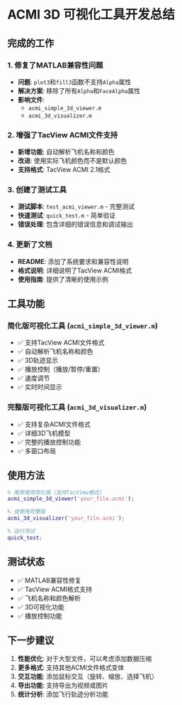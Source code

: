 # ACMI 3D 可视化工具开发总结

## 完成的工作

### 1. 修复了MATLAB兼容性问题
- **问题**: `plot3`和`fill3`函数不支持`Alpha`属性
- **解决方案**: 移除了所有`Alpha`和`FaceAlpha`属性
- **影响文件**: 
  - `acmi_simple_3d_viewer.m`
  - `acmi_3d_visualizer.m`

### 2. 增强了TacView ACMI文件支持
- **新增功能**: 自动解析飞机名称和颜色
- **改进**: 使用实际飞机颜色而不是默认颜色
- **支持格式**: TacView ACMI 2.1格式

### 3. 创建了测试工具
- **测试脚本**: `test_acmi_viewer.m` - 完整测试
- **快速测试**: `quick_test.m` - 简单验证
- **错误处理**: 包含详细的错误信息和调试输出

### 4. 更新了文档
- **README**: 添加了系统要求和兼容性说明
- **格式说明**: 详细说明了TacView ACMI格式
- **使用指南**: 提供了清晰的使用示例

## 工具功能

### 简化版可视化工具 (`acmi_simple_3d_viewer.m`)
- ✅ 支持TacView ACMI文件格式
- ✅ 自动解析飞机名称和颜色
- ✅ 3D轨迹显示
- ✅ 播放控制（播放/暂停/重置）
- ✅ 速度调节
- ✅ 实时时间显示

### 完整版可视化工具 (`acmi_3d_visualizer.m`)
- ✅ 支持复杂ACMI文件格式
- ✅ 详细3D飞机模型
- ✅ 完整的播放控制功能
- ✅ 多窗口布局

## 使用方法

```matlab
% 推荐使用简化版（支持TacView格式）
acmi_simple_3d_viewer('your_file.acmi');

% 或使用完整版
acmi_3d_visualizer('your_file.acmi');

% 运行测试
quick_test;
```

## 测试状态

- ✅ MATLAB兼容性修复
- ✅ TacView ACMI格式支持
- ✅ 飞机名称和颜色解析
- ✅ 3D可视化功能
- ✅ 播放控制功能

## 下一步建议

1. **性能优化**: 对于大型文件，可以考虑添加数据压缩
2. **更多格式**: 支持其他ACMI文件格式变体
3. **交互功能**: 添加鼠标交互（旋转、缩放、选择飞机）
4. **导出功能**: 支持导出为视频或图片
5. **统计分析**: 添加飞行轨迹分析功能 